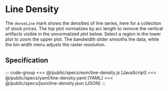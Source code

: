 <script setup>
  import { reset } from '@uwdata/vgplot';
  reset();
</script>

# Line Density

The `denseLine` mark shows the densities of line series, here for a collection of stock prices.
The top plot normalizes by arc length to remove the vertical artifacts visible in the unnormalized plot below.
Select a region in the lower plot to zoom the upper plot.
The bandwidth slider smooths the data, while the bin width menu adjusts the raster resolution.

<Example spec="/specs/yaml/line-density.yaml" />

## Specification

::: code-group
<<< @/public/specs/esm/line-density.js [JavaScript]
<<< @/public/specs/yaml/line-density.yaml [YAML]
<<< @/public/specs/json/line-density.json [JSON]
:::
